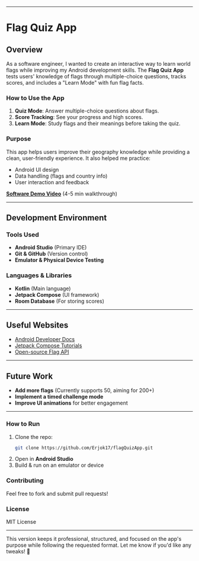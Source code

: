 

---  

# **Flag Quiz App**

## **Overview**
As a software engineer, I wanted to create an interactive way to learn world flags while improving my Android development skills. The **Flag Quiz App** tests users' knowledge of flags through multiple-choice questions, tracks scores, and includes a "Learn Mode" with fun flag facts.

### **How to Use the App**
1. **Quiz Mode**: Answer multiple-choice questions about flags.
2. **Score Tracking**: See your progress and high scores.
3. **Learn Mode**: Study flags and their meanings before taking the quiz.

### **Purpose**
This app helps users improve their geography knowledge while providing a clean, user-friendly experience. It also helped me practice:
- Android UI design
- Data handling (flags and country info)
- User interaction and feedback

[**Software Demo Video**](https://youtu.be/-RO_d7ljoqs) (4-5 min walkthrough)

---  

## **Development Environment**
### **Tools Used**
- **Android Studio** (Primary IDE)
- **Git & GitHub** (Version control)
- **Emulator & Physical Device Testing**

### **Languages & Libraries**
- **Kotlin** (Main language)
- **Jetpack Compose** (UI framework)
- **Room Database** (For storing scores)

---  

## **Useful Websites**
* [Android Developer Docs](https://developer.android.com/docs)
* [Jetpack Compose Tutorials](https://developer.android.com/jetpack/compose)
* [Open-source Flag API](https://flagpedia.net/)

---  

## **Future Work**
* **Add more flags** (Currently supports 50, aiming for 200+)
* **Implement a timed challenge mode**
* **Improve UI animations** for better engagement

---  

### **How to Run**
1. Clone the repo:
   ```bash  
   git clone https://github.com/Erjok17/flagQuizApp.git  
   ```  
2. Open in **Android Studio**
3. Build & run on an emulator or device

### **Contributing**
Feel free to fork and submit pull requests!

### **License**
MIT License

---  

This version keeps it professional, structured, and focused on the app's purpose while following the requested format. Let me know if you'd like any tweaks! 🚀